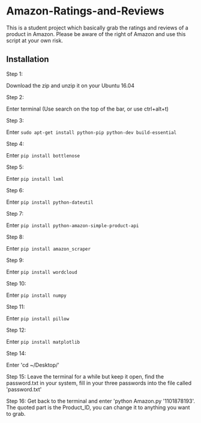 # Amazon-Ratings-and-Reviews
This is a student project which basically grab the ratings and reviews of a product in Amazon. Please be aware of the right of Amazon and use this script at your own risk.

## Installation

Step 1:

Download the zip and unzip it on your Ubuntu 16.04

Step 2:

Enter terminal (Use search on the top of the bar, or use ctrl+alt+t)

Step 3:

Enter `sudo apt-get install python-pip python-dev build-essential`

Step 4:

Enter `pip install bottlenose`

Step 5:

Enter `pip install lxml`

Step 6:

Enter `pip install python-dateutil`

Step 7:

Enter `pip install python-amazon-simple-product-api`

Step 8:

Enter `pip install amazon_scraper`

Step 9:

Enter `pip install wordcloud`

Step 10:

Enter `pip install numpy`

Step 11:

Enter `pip install pillow`

Step 12:

Enter `pip install matplotlib`

Step 14:

Enter 'cd ~/Desktop/'

Step 15:
Leave the terminal for a while but keep it open, find the password.txt in your system, fill in your three passwords into the file called 'password.txt'

Step 16:
Get back to the terminal and enter 'python Amazon.py '1101878193'. The quoted part is the Product_ID, you can change it to anything you want to grab.





